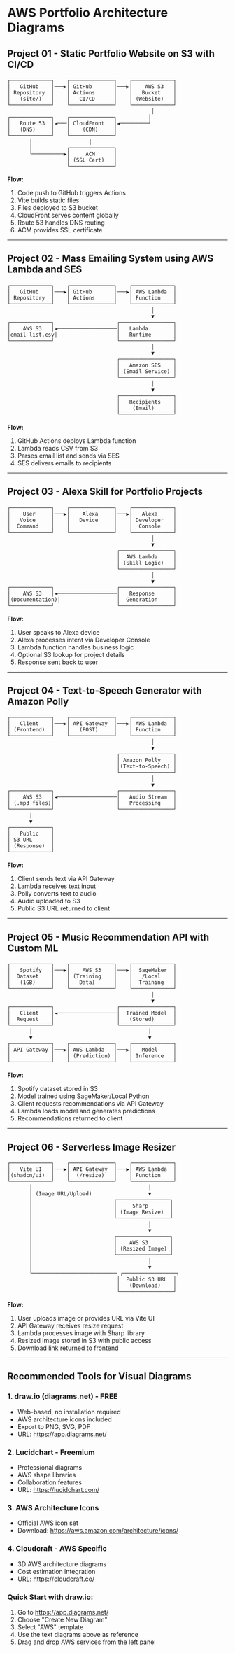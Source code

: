 # AWS Portfolio Architecture Diagrams

## Project 01 - Static Portfolio Website on S3 with CI/CD

```
┌─────────────┐    ┌──────────────┐    ┌─────────────┐
│   GitHub    │───▶│ GitHub       │───▶│    AWS S3   │
│ Repository  │    │ Actions      │    │   Bucket    │
│   (site/)   │    │   CI/CD      │    │ (Website)   │
└─────────────┘    └──────────────┘    └─────────────┘
                                              │
┌─────────────┐    ┌──────────────┐          │
│   Route 53  │◄───│ CloudFront   │◄─────────┘
│   (DNS)     │    │    (CDN)     │
└─────────────┘    └──────────────┘
       │                  │
       │           ┌──────────────┐
       └──────────▶│     ACM      │
                   │ (SSL Cert)   │
                   └──────────────┘
```

**Flow:**
1. Code push to GitHub triggers Actions
2. Vite builds static files
3. Files deployed to S3 bucket
4. CloudFront serves content globally
5. Route 53 handles DNS routing
6. ACM provides SSL certificate

---

## Project 02 - Mass Emailing System using AWS Lambda and SES

```
┌─────────────┐    ┌──────────────┐    ┌─────────────┐
│   GitHub    │───▶│ GitHub       │───▶│ AWS Lambda  │
│ Repository  │    │ Actions      │    │ Function    │
└─────────────┘    └──────────────┘    └─────────────┘
                                              │
                                              ▼
┌─────────────┐                    ┌─────────────────┐
│    AWS S3   │◄───────────────────│   Lambda        │
│email-list.csv│                   │   Runtime       │
└─────────────┘                    └─────────────────┘
                                              │
                                              ▼
                                   ┌─────────────────┐
                                   │   Amazon SES    │
                                   │ (Email Service) │
                                   └─────────────────┘
                                              │
                                              ▼
                                   ┌─────────────────┐
                                   │   Recipients    │
                                   │    (Email)      │
                                   └─────────────────┘
```

**Flow:**
1. GitHub Actions deploys Lambda function
2. Lambda reads CSV from S3
3. Parses email list and sends via SES
4. SES delivers emails to recipients

---

## Project 03 - Alexa Skill for Portfolio Projects

```
┌─────────────┐    ┌──────────────┐    ┌─────────────┐
│    User     │───▶│    Alexa     │───▶│   Alexa     │
│   Voice     │    │   Device     │    │ Developer   │
│  Command    │    │              │    │  Console    │
└─────────────┘    └──────────────┘    └─────────────┘
                                              │
                                              ▼
                                   ┌─────────────────┐
                                   │  AWS Lambda     │
                                   │ (Skill Logic)   │
                                   └─────────────────┘
                                              │
                                              ▼
┌─────────────┐                    ┌─────────────────┐
│    AWS S3   │◄───────────────────│   Response      │
│(Documentation)│                  │  Generation     │
└─────────────┘                    └─────────────────┘
```

**Flow:**
1. User speaks to Alexa device
2. Alexa processes intent via Developer Console
3. Lambda function handles business logic
4. Optional S3 lookup for project details
5. Response sent back to user

---

## Project 04 - Text-to-Speech Generator with Amazon Polly

```
┌─────────────┐    ┌──────────────┐    ┌─────────────┐
│   Client    │───▶│ API Gateway  │───▶│ AWS Lambda  │
│ (Frontend)  │    │   (POST)     │    │ Function    │
└─────────────┘    └──────────────┘    └─────────────┘
                                              │
                                              ▼
                                   ┌─────────────────┐
                                   │ Amazon Polly    │
                                   │(Text-to-Speech) │
                                   └─────────────────┘
                                              │
                                              ▼
┌─────────────┐                    ┌─────────────────┐
│    AWS S3   │◄───────────────────│   Audio Stream  │
│ (.mp3 files)│                    │   Processing    │
└─────────────┘                    └─────────────────┘
       │
       ▼
┌─────────────┐
│   Public    │
│ S3 URL      │
│ (Response)  │
└─────────────┘
```

**Flow:**
1. Client sends text via API Gateway
2. Lambda receives text input
3. Polly converts text to audio
4. Audio uploaded to S3
5. Public S3 URL returned to client

---

## Project 05 - Music Recommendation API with Custom ML

```
┌─────────────┐    ┌──────────────┐    ┌─────────────┐
│   Spotify   │───▶│    AWS S3    │───▶│  SageMaker  │
│  Dataset    │    │ (Training    │    │   /Local    │
│   (1GB)     │    │   Data)      │    │  Training   │
└─────────────┘    └──────────────┘    └─────────────┘
                                              │
                                              ▼
┌─────────────┐                    ┌─────────────────┐
│   Client    │◄───────────────────│  Trained Model  │
│  Request    │                    │   (Stored)      │
└─────────────┘                    └─────────────────┘
       │                                     │
       ▼                                     ▼
┌─────────────┐    ┌──────────────┐    ┌─────────────┐
│ API Gateway │───▶│ AWS Lambda   │───▶│   Model     │
│             │    │ (Prediction) │    │ Inference   │
└─────────────┘    └──────────────┘    └─────────────┘
```

**Flow:**
1. Spotify dataset stored in S3
2. Model trained using SageMaker/Local Python
3. Client requests recommendations via API Gateway
4. Lambda loads model and generates predictions
5. Recommendations returned to client

---

## Project 06 - Serverless Image Resizer

```
┌─────────────┐    ┌──────────────┐    ┌─────────────┐
│   Vite UI   │───▶│ API Gateway  │───▶│ AWS Lambda  │
│(shadcn/ui)  │    │  (/resize)   │    │ Function    │
└─────────────┘    └──────────────┘    └─────────────┘
       │                                     │
       │ (Image URL/Upload)                  ▼
       │                          ┌─────────────────┐
       │                          │     Sharp       │
       │                          │ (Image Resize)  │
       │                          └─────────────────┘
       │                                     │
       │                                     ▼
       │                          ┌─────────────────┐
       │                          │    AWS S3       │
       │                          │ (Resized Image) │
       │                          └─────────────────┘
       │                                     │
       │                                     ▼
       └─────────────────────────── ┌─────────────────┐
                                   │  Public S3 URL  │
                                   │   (Download)    │
                                   └─────────────────┘
```

**Flow:**
1. User uploads image or provides URL via Vite UI
2. API Gateway receives resize request
3. Lambda processes image with Sharp library
4. Resized image stored in S3 with public access
5. Download link returned to frontend

---

## Recommended Tools for Visual Diagrams

### 1. **draw.io (diagrams.net)** - FREE
- Web-based, no installation required
- AWS architecture icons included
- Export to PNG, SVG, PDF
- URL: https://app.diagrams.net/

### 2. **Lucidchart** - Freemium
- Professional diagrams
- AWS shape libraries
- Collaboration features
- URL: https://lucidchart.com/

### 3. **AWS Architecture Icons**
- Official AWS icon set
- Download: https://aws.amazon.com/architecture/icons/

### 4. **Cloudcraft** - AWS Specific
- 3D AWS architecture diagrams
- Cost estimation integration
- URL: https://cloudcraft.co/

### Quick Start with draw.io:
1. Go to https://app.diagrams.net/
2. Choose "Create New Diagram"
3. Select "AWS" template
4. Use the text diagrams above as reference
5. Drag and drop AWS services from the left panel